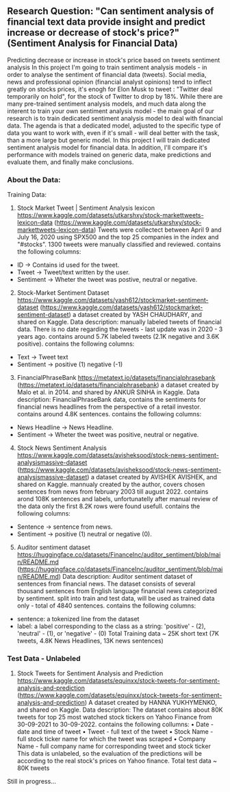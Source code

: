 ## Research Question: "Can sentiment analysis of financial text data provide insight and predict increase or decrease of stock's price?" (Sentiment Analysis for Financial Data) 

Predicting decrease or increase in stock's price based on tweets sentiment analysis
In this project I'm going to train sentiment analysis models - in order to analyse the
sentiment of financial data (tweets). Social media, news and professional opinion (financial analyst opinions) tend to inflect
greatly on stocks prices, it's enogh for Elon Musk to tweet : "Twitter deal temporarily on
hold", for the stock of Twitter to drop by 18%. While there are many pre-trained sentiment analysis models, and much data along the
interent to train your own sentiment analysis model - the main goal of our research is to train dedicated sentiment analysis model to deal with financial data.
The agenda is that a dedicated model, adjusted to the specific type of data you want to work with, even if it's small - will deal better with the task, than a more large but generic model. In this project I will train dedicated sentiment analysis model for financial data. In addition, I'll
compare it's performance with models trained on generic data, make predictions and evaluate them, and finally make conclusions.

### About the Data:

Training Data:

1. Stock Market Tweet | Sentiment Analysis lexicon
https://www.kaggle.com/datasets/utkarshxy/stock-markettweets-lexicon-data
(https://www.kaggle.com/datasets/utkarshxy/stock-markettweets-lexicon-data)
Tweets were collectect between April 9 and July 16, 2020 using SPX500 and the top 25
companies in the index and "#stocks". 1300 tweets were manually classified and
reviewed. contains the following columns:
- ID -> Contains id used for the tweet.
- Tweet -> Tweet/text written by the user.
- Sentiment -> Wheter the tweet was postive, neutral or negative.

2. Stock-Market Sentiment Dataset
https://www.kaggle.com/datasets/yash612/stockmarket-sentiment-dataset
(https://www.kaggle.com/datasets/yash612/stockmarket-sentiment-dataset)
a dataset created by YASH CHAUDHARY, and shared on Kaggle.
Data description: manually labeled tweets of financial data. There is no date regarding
the tweets - last update was in 2020 - 3 years ago. contains around 5.7K labeled tweets
(2.1K negative and 3.6K positive). contains the following columns:
- Text -> Tweet text
- Sentiment -> positive (1) negative (-1)

3. FinancialPhraseBank
https://metatext.io/datasets/financialphrasebank
(https://metatext.io/datasets/financialphrasebank)
a dataset created by Malo et al. in 2014. and shared by ANKUR SINHA in Kaggle.
Data description: FinancialPhraseBank data, contains the sentiments for financial news
headlines from the perspective of a retail investor. contains around 4.8K sentences.
contains the following columns:
- News Headline -> News Headline.
- Sentiment -> Wheter the tweet was positive, neutral or negative.

4. Stock News Sentiment Analysis
https://www.kaggle.com/datasets/avisheksood/stock-news-sentiment-analysismassive-dataset
(https://www.kaggle.com/datasets/avisheksood/stock-news-sentiment-analysismassive-dataset)
a dataset created by AVISHEK AVISHEK, and shared on Kaggle. mannualy created by the
author, covers chosen sentences from news from february 2003 till august 2022.
contains arond 108K sentences and labels, unfortunatelly after manual review of the data
only the first 8.2K rows were found usefull. contains the following columns:
- Sentence -> sentence from news.
- Sentiment -> positive (1) neutral or negative (0).

5. Auditor sentiment dataset
https://huggingface.co/datasets/FinanceInc/auditor_sentiment/blob/main/README.md
(https://huggingface.co/datasets/FinanceInc/auditor_sentiment/blob/main/README.md)
Data description: Auditor sentiment dataset of sentences from financial news. The
dataset consists of several thousand sentences from English language financial news
categorized by sentiment. split into train and test data, will be used as trained data only -
total of 4840 sentences. contains the following columns:
- sentence: a tokenized line from the dataset
- label: a label corresponding to the class as a string: 'positive' - (2), 'neutral' - (1), or
'negative' - (0)
Total Training data ~ 25K short text (7K tweets, 4.8K News Headlines, 13K news sentences)

### Test Data - Unlabeled

1. Stock Tweets for Sentiment Analysis and Prediction
https://www.kaggle.com/datasets/equinxx/stock-tweets-for-sentiment-analysis-and-prediction
(https://www.kaggle.com/datasets/equinxx/stock-tweets-for-sentiment-analysis-and-prediction)
A dataset created by HANNA YUKHYMENKO, and shared on Kaggle.
Data description: The dataset contains about 80K tweets for top 25 most watched stock
tickers on Yahoo Finance from 30-09-2021 to 30-09-2022. contains the following
collumns:
• Date - date and time of tweet
• Tweet - full text of the tweet
• Stock Name - full stock ticker name for which the tweet was scraped
• Company Name - full company name for corresponding tweet and stock ticker
This data is unlabeled, so the evaluation of the predictions will be according to the real stock's
prices on Yahoo finance.
Total test data ~ 80K tweets

Still in progress...
